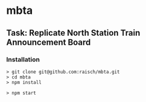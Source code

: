 # mbta

## Task: Replicate North Station Train Announcement Board

### Installation

```
> git clone git@github.com:raisch/mbta.git
> cd mbta
> npm install
```
```
> npm start
```
